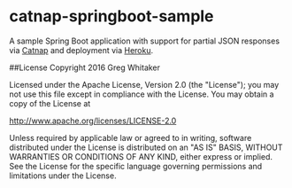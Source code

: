 catnap-springboot-sample
===
A sample Spring Boot application with support for partial JSON responses via [Catnap](https://github.com/gregwhitaker/catnap) and deployment via [Heroku](https://www.heroku.com).

##License
Copyright 2016 Greg Whitaker

Licensed under the Apache License, Version 2.0 (the "License"); you may not use this file except in compliance with the License. You may obtain a copy of the License at

http://www.apache.org/licenses/LICENSE-2.0

Unless required by applicable law or agreed to in writing, software distributed under the License is distributed on an "AS IS" BASIS, WITHOUT WARRANTIES OR CONDITIONS OF ANY KIND, either express or implied. See the License for the specific language governing permissions and limitations under the License.
